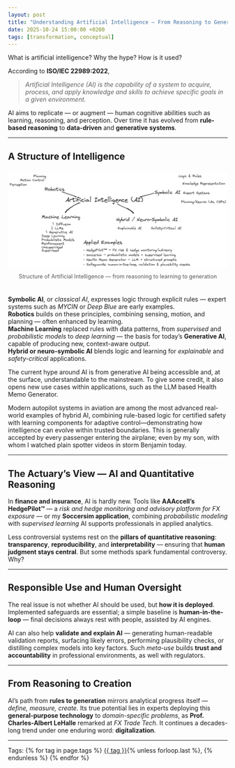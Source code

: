 ```yaml
---
layout: post
title: "Understanding Artificial Intelligence — From Reasoning to Generation"
date: 2025-10-24 15:00:00 +0200
tags: [transformation, conceptual]
---
```


What is artificial intelligence? Why the hype? How is it used?


According to **ISO/IEC 22989:2022**,  

> *Artificial Intelligence (AI) is the capability of a system to acquire, process, and apply knowledge and skills to achieve specific goals in a given environment.*

AI aims to replicate — or augment — human cognitive abilities such as learning, reasoning, and perception. Over time it has evolved from **rule-based reasoning** to **data-driven** and **generative systems**.

---

## A Structure of Intelligence

<div style="display:flex; justify-content:center; margin:1.5rem 0;">
  <div style="width:100%; max-width:900px; text-align:center;">
    <img src="/assets/img/ArtificialIntelligence.png" alt="Structure of Artificial Intelligence" style="width:100%; border-radius:8px;">
    <p style="font-size:0.9em; color:#555; text-align:center; margin-top:0.5rem;">
      Structure of Artificial Intelligence — from reasoning to learning to generation
    </p>
  </div>
</div>

**Symbolic AI**, or *classical AI*, expresses logic through explicit rules — expert systems such as *MYCIN* or *Deep Blue* are early examples.  
**Robotics** builds on these principles, combining sensing, motion, and planning — often enhanced by learning.  
**Machine Learning** replaced rules with data patterns, from *supervised* and *probabilistic models* to *deep learning* — the basis for today’s **Generative AI**, capable of producing new, context-aware output.  
**Hybrid or neuro-symbolic AI** blends logic and learning for *explainable* and *safety-critical* applications.

The current hype around AI is from generative AI being accessible and, at the surface, understandable to the mainstream. To give some credit, it also opens new use cases within applications, such as the LLM based Health Memo Generator.

Modern autopilot systems in aviation are among the most advanced real-world examples of hybrid AI, combining rule-based logic for certified safety with learning components for adaptive control—demonstrating how intelligence can evolve within trusted boundaries. This is generally accepted by every passenger entering the airplane; even by my son, with whom I watched plain spotter videos in storm Benjamin today.

---

## The Actuary’s View — AI and Quantitative Reasoning

In **finance and insurance**, AI is hardly new. Tools like **AAAccell’s HedgePilot™** — a *risk and hedge monitoring and advisory platform for FX exposure* — or my **Soccersim application**, combining *probabilistic modeling* with *supervised learning* AI supports professionals in applied analytics.

Less controversial systems rest on the **pillars of quantitative reasoning**: **transparency**, **reproducibility**, and **interpretability** — ensuring that **human judgment stays central**. But some methods spark fundamental controversy. Why?

---

## Responsible Use and Human Oversight

The real issue is not whether AI should be used, but **how it is deployed**. Implemented safeguards are essential; a simple baseline is **human-in-the-loop** — final decisions always rest with people, assisted by AI engines.

AI can also help **validate and explain AI** — generating human-readable validation reports, surfacing likely errors, performing plausibility checks, or distilling complex models into key factors. Such *meta-use* builds **trust and accountability** in professional environments, as well with regulators.

---

## From Reasoning to Creation

AI’s path from **rules to generation** mirrors analytical progress itself — *define, measure, create.* Its true potential lies in experts deploying this **general-purpose technology** to *domain-specific problems*, as **Prof. Charles-Albert LeHalle** remarked at *FX Trade Tech*. It continues a decades-long trend under one enduring word: **digitalization**.

---

<p>Tags:
{% for tag in page.tags %}
  <a href="/tags/{{ tag | slugify }}/">{{ tag }}</a>{% unless forloop.last %}, {% endunless %}
{% endfor %}
</p>
